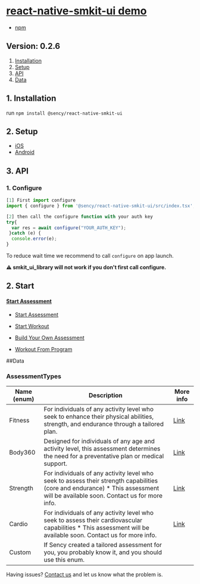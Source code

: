 # [react-native-smkit-ui demo](https://github.com/sency-ai/smkit-sdk)

- [npm](https://www.npmjs.com/package/@sency/react-native-smkit-ui)

## Version: 0.2.6

1. [ Installation ](#inst)
2. [ Setup ](#setup)
3. [ API ](#api)
4. [ Data ](#data)

<a name="inst"></a>

## 1. Installation

run `npm install @sency/react-native-smkit-ui`

## 2. Setup <a name="setup"></a>

- [iOS](https://github.com/sency-ai/smkit-ui-react-native-demo/blob/main/docs/ios-setup.md)
- [Android](https://github.com/sency-ai/smkit-ui-react-native-demo/blob/main/docs/android-setup.md)

## 3. API<a name="api"></a>

### 1. Configure <a name="conf"></a>

```js
[1] First import configure
import { configure } from '@sency/react-native-smkit-ui/src/index.tsx';

[2] then call the configure function with your auth key
try{
  var res = await configure("YOUR_AUTH_KEY");
 }catch (e) {
  console.error(e);
}
```

To reduce wait time we recommend to call `configure` on app launch.

**⚠️ smkit_ui_library will not work if you don't first call configure.**

## 2. Start <a name="start"></a>

#### [Start Assessment](#data)

- [Start Assessment](https://github.com/sency-ai/smkit-ui-react-native-demo/blob/main/Assessment.md)

- [Start Workout](https://github.com/sency-ai/smkit-ui-react-native-demo/blob/main/Workout.md)

- [Build Your Own Assessment](https://github.com/sency-ai/smkit-ui-react-native-demo/blob/main/CustomizedAssessment.md)

- [Workout From Program](https://github.com/sency-ai/smkit-ui-react-native-demo/blob/main/wfp.md)

##Data <a name="data"></a>

### AssessmentTypes

| Name (enum) | Description                                                                                                                                                                    | More info                                                                                    |
| ----------- | ------------------------------------------------------------------------------------------------------------------------------------------------------------------------------ | -------------------------------------------------------------------------------------------- |
| Fitness     | For individuals of any activity level who seek to enhance their physical abilities, strength, and endurance through a tailored plan.                                           | [Link](https://github.com/sency-ai/smkit-sdk/blob/main/Assessments/AI-Fitness-Assessment.md) |
| Body360     | Designed for individuals of any age and activity level, this assessment determines the need for a preventative plan or medical support.                                        | [Link](https://github.com/sency-ai/smkit-sdk/blob/main/Assessments/360-Body-Assessment.md)   |
| Strength    | For individuals of any activity level who seek to assess their strength capabilities (core and endurance) \* This assessment will be available soon. Contact us for more info. | [Link](https://github.com/sency-ai/smkit-sdk/blob/main/Assessments/Strength.md)              |
| Cardio      | For individuals of any activity level who seek to assess their cardiovascular capabilities \* This assessment will be available soon. Contact us for more info.                | [Link](https://github.com/sency-ai/smkit-sdk/blob/main/Assessments/Cardio.md)                |
| Custom      | If Sency created a tailored assessment for you, you probably know it, and you should use this enum.                                                                            |                                                                                              |

Having issues? [Contact us](mailto:support@sency.ai) and let us know what the problem is.
